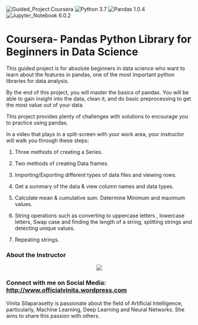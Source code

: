 ![Guided_Project Coursera](https://img.shields.io/badge/Guided_Project-Coursera-blue.svg?style=plastic) ![Python 3.7](https://img.shields.io/badge/Python-3.7-blue.svg?style=plastic) ![Pandas 1.0.4](https://img.shields.io/badge/Pandas-1.0.4-blue.svg?style=plastic) ![Jupyter_Notebook 6.0.2](https://img.shields.io/badge/Jupyter_Notebook-6.0.2-blue.svg?style=plastic)

# Coursera- Pandas Python Library for Beginners in Data Science

This guided project is for absolute beginners in data science who want to learn about the features in pandas, one of the most important python libraries for data analysis.

By the end of this project, you will master the basics of pandas. You will be able to gain insight into the data, clean it, and do basic preprocessing to get the most value out of your data.

This project provides plenty of challenges with solutions to encourage you to practice using pandas.

In a video that plays in a split-screen with your work area, your instructor will walk you through these steps:

1) Three methods of creating a Series.

2) Two methods of creating Data frames.

3) Importing/Exporting different types of data files and viewing rows.

4) Get a summary of the data & view column names and data types.

5) Calculate mean & cumulative sum. Determine Minimum and maximum values.

6) String operations such as converting to uppercase letters , lowercase letters, Swap case and finding the length of a string, splitting strings and detecting unique values.

7) Repeating strings.


### About the Instructor

<p align="center">
  <img width="" height="" src="https://scontent.fblr1-4.fna.fbcdn.net/v/t1.0-9/s960x960/105023518_2615103578751880_5389051389238009337_o.png?_nc_cat=108&_nc_sid=dd9801&_nc_ohc=lKFVQChMMRcAX_7Ml5O&_nc_ht=scontent.fblr1-4.fna&oh=319dc92107495526234bbb2e9741be4c&oe=5F453477">
</p>

### Connect with me on Social Media: http://www.officialvinita.wordpress.com

Vinita Silaparasetty is passionate about the field of Artificial Intelligence, particularly, Machine Learning, Deep Learning and Neural Networks. She aims to share this passion with others.

